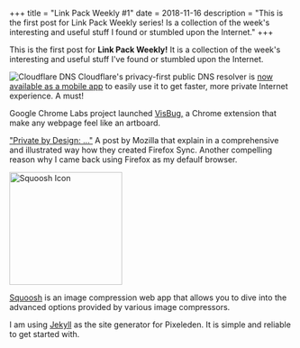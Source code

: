 +++
title = "Link Pack Weekly #1"
date = 2018-11-16
description = "This is the first post for Link Pack Weekly series! Is a collection of the week's interesting and useful stuff I found or stumbled upon the Internet."
+++

This is the first post for **Link Pack Weekly!** It is a collection of the week's interesting and useful stuff I've found or stumbled upon the Internet.

![Cloudflare DNS](/images/colorful-text-2.png)
Cloudflare's privacy-first public DNS resolver is [now available as a mobile app](https://blog.cloudflare.com/1-thing-you-can-do-to-make-your-internet-safer-and-faster/) to easily use it to get faster, more private Internet experience. A must!

Google Chrome Labs project launched [VisBug,](https://github.com/GoogleChromeLabs/projectvisbug) a Chrome extension that make any webpage feel like an artboard.

["Private by Design: …"](https://hacks.mozilla.org/2018/11/firefox-sync-privacy/) A post by Mozilla that explain in a comprehensive and illustrated way how they created Firefox Sync. Another compelling reason why I came back using Firefox as my defaulf browser.

<img class="east" src="/images/squoosh-icon.png" width="200px" alt="Squoosh Icon">

[Squoosh](https://squoosh.app/) is an image compression web app that allows you to dive into the advanced options provided by various image compressors.

I am using [Jekyll](https://jekyllrb.com/) as the site generator for Pixeleden. It is simple and reliable to get started with.


